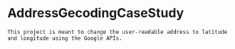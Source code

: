 # AddressGecodingCaseStudy

    This project is meant to change the user-readable address to latitude and longitude using the Google APIs.